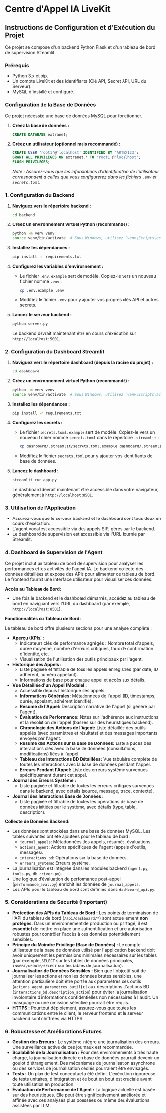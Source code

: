 # Centre d'Appel IA LiveKit

## Instructions de Configuration et d'Exécution du Projet

Ce projet se compose d'un backend Python Flask et d'un tableau de bord de supervision Streamlit.

### Prérequis

*   Python 3.x et pip.
*   Un compte LiveKit et des identifiants (Clé API, Secret API, URL du Serveur).
*   MySQL d'installé et configuré.

### Configuration de la Base de Données

Ce projet nécessite une base de données MySQL pour fonctionner.

1.  **Créez la base de données :**
    ```sql
    CREATE DATABASE extranet;
    ```

2.  **Créez un utilisateur (optionnel mais recommandé) :**
    ```sql
    CREATE USER 'root1'@'localhost' IDENTIFIED BY 'ARTEX123';
    GRANT ALL PRIVILEGES ON extranet.* TO 'root1'@'localhost';
    FLUSH PRIVILEGES;
    ```
    *Note : Assurez-vous que les informations d'identification de l'utilisateur correspondent à celles que vous configurerez dans les fichiers `.env` et `secrets.toml`.*

### 1. Configuration du Backend

1.  **Naviguez vers le répertoire backend :**
    ```bash
    cd backend
    ```

2.  **Créez un environnement virtuel Python (recommandé) :**
    ```bash
    python -m venv venv
    source venv/bin/activate  # Sous Windows, utilisez `venv\Scripts\activate`
    ```

3.  **Installez les dépendances :**
    ```bash
    pip install -r requirements.txt
    ```

4.  **Configurez les variables d'environnement :**
    *   Le fichier `.env.example` sert de modèle. Copiez-le vers un nouveau fichier nommé `.env` :
        ```bash
        cp .env.example .env
        ```
    *   Modifiez le fichier `.env` pour y ajouter vos propres clés API et autres secrets.

5.  **Lancez le serveur backend :**
    ```bash
    python server.py
    ```
    Le backend devrait maintenant être en cours d'exécution sur `http://localhost:5001`.

### 2. Configuration du Dashboard Streamlit

1.  **Naviguez vers le répertoire dashboard (depuis la racine du projet) :**
    ```bash
    cd dashboard
    ```

2.  **Créez un environnement virtuel Python (recommandé) :**
    ```bash
    python -m venv venv
    source venv/bin/activate  # Sous Windows, utilisez `venv\Scripts\activate`
    ```

3.  **Installez les dépendances :**
    ```bash
    pip install -r requirements.txt
    ```

4.  **Configurez les secrets :**
    *   Le fichier `secrets.toml.example` sert de modèle. Copiez-le vers un nouveau fichier nommé `secrets.toml` dans le répertoire `.streamlit` :
        ```bash
        cp dashboard/.streamlit/secrets.toml.example dashboard/.streamlit/secrets.toml
        ```
    *   Modifiez le fichier `secrets.toml` pour y ajouter vos identifiants de base de données.


5.  **Lancez le dashboard :**
    ```bash
    streamlit run app.py
    ```
    Le dashboard devrait maintenant être accessible dans votre navigateur, généralement à `http://localhost:8501`.

### 3. Utilisation de l'Application

*   Assurez-vous que le serveur backend et le dashboard sont tous deux en cours d'exécution.
*   L'agent vocal est accessible via des appels SIP, gérés par le backend.
*   Le dashboard de supervision est accessible via l'URL fournie par Streamlit.

### 4. Dashboard de Supervision de l'Agent

Ce projet inclut un tableau de bord de supervision pour analyser les performances et les activités de l'agent IA. Le backend collecte des données détaillées et expose des APIs pour alimenter ce tableau de bord. Le frontend fournit une interface utilisateur pour visualiser ces données.

**Accès au Tableau de Bord:**

*   Une fois le backend et le dashboard démarrés, accédez au tableau de bord en naviguant vers l'URL du dashboard (par exemple, `http://localhost:8501`).

**Fonctionnalités du Tableau de Bord:**

Le tableau de bord offre plusieurs sections pour une analyse complète :

*   **Aperçu (KPIs) :**
    *   Indicateurs clés de performance agrégés : Nombre total d'appels, durée moyenne, nombre d'erreurs critiques, taux de confirmation d'identité, etc.
    *   Visualisation de l'utilisation des outils principaux par l'agent.
*   **Historique des Appels :**
    *   Liste paginée et filtrable de tous les appels enregistrés (par date, ID adhérent, numéro appelant).
    *   Informations de base pour chaque appel et accès aux détails.
*   **Vue Détaillée d'un Appel (Modale) :**
    *   Accessible depuis l'historique des appels.
    *   **Informations Générales:** Métadonnées de l'appel (ID, timestamps, durée, appelant, adhérent identifié).
    *   **Résumé de l'Appel:** Description narrative de l'appel (si généré par l'agent).
    *   **Évaluation de Performance:** Notes sur l'adhérence aux instructions et la résolution de l'appel (basées sur des heuristiques backend).
    *   **Chronologie des Actions de l'Agent:** Liste détaillée des outils appelés (avec paramètres et résultats) et des messages importants envoyés par l'agent.
    *   **Résumé des Actions sur la Base de Données:** Liste à puces des interactions clés avec la base de données (consultations, modifications) liées à l'appel.
    *   **Tableau des Interactions BD Détaillées:** Vue tabulaire complète de toutes les interactions avec la base de données pendant l'appel.
    *   **Erreurs Pendant l'Appel:** Liste des erreurs système survenues spécifiquement durant cet appel.
*   **Journal des Erreurs Système :**
    *   Liste paginée et filtrable de toutes les erreurs critiques survenues dans le backend, avec détails (source, message, trace, contexte).
*   **Journal des Interactions Base de Données :**
    *   Liste paginée et filtrable de toutes les opérations de base de données initiées par le système, avec détails (type, table, description).

**Collecte de Données Backend:**

*   Les données sont stockées dans une base de données MySQL. Les tables suivantes ont été ajoutées pour le tableau de bord :
    *   `journal_appels`: Métadonnées des appels, résumés, évaluations.
    *   `actions_agent`: Actions spécifiques de l'agent (appels d'outils, messages).
    *   `interactions_bd`: Opérations sur la base de données.
    *   `erreurs_systeme`: Erreurs système.
*   La journalisation est intégrée dans les modules backend (`agent.py`, `tools.py`, `db_driver.py`).
*   Une logique d'évaluation de performance post-appel (`performance_eval.py`) enrichit les données de `journal_appels`.
*   Les APIs pour le tableau de bord sont définies dans `dashboard_api.py`.

### 5. Considérations de Sécurité (Important)

*   **Protection des APIs du Tableau de Bord :** Les points de terminaison de l'API du tableau de bord (`/api/dashboard/*`) sont actuellement **non protégés**. Dans un environnement de production ou partagé, il est **essentiel** de mettre en place une authentification et une autorisation robustes pour contrôler l'accès à ces données potentiellement sensibles.
*   **Principe du Moindre Privilège (Base de Données) :** Le compte utilisateur de la base de données utilisé par l'application backend doit avoir uniquement les permissions minimales nécessaires sur les tables (par exemple, `SELECT` sur les tables de données principales, `INSERT/UPDATE/SELECT` sur les tables de journalisation).
*   **Journalisation de Données Sensibles :** Bien que l'objectif soit de journaliser les actions et non les données brutes sensibles, une attention particulière doit être portée aux paramètres des outils (`actions_agent.parametres_outil`) et aux descriptions d'actions BD (`interactions_bd.description_action`) pour éviter la journalisation involontaire d'informations confidentielles non nécessaires à l'audit. Un masquage ou une omission sélective pourrait être requis.
*   **HTTPS :** Pour tout déploiement, assurez-vous que toutes les communications entre le client, le serveur frontend et le serveur backend sont chiffrées via HTTPS.

### 6. Robustesse et Améliorations Futures

*   **Gestion des Erreurs :** Le système intègre une journalisation des erreurs. Une surveillance active de ces journaux est recommandée.
*   **Scalabilité de la Journalisation :** Pour des environnements à très haute charge, la journalisation directe en base de données pourrait devenir un goulot d'étranglement. Des mécanismes de journalisation asynchrone ou des services de journalisation dédiés pourraient être envisagés.
*   **Tests :** Un plan de test conceptuel a été défini. L'exécution rigoureuse de tests unitaires, d'intégration et de bout en bout est cruciale avant toute utilisation en production.
*   **Évaluation de Performance de l'Agent :** La logique actuelle est basée sur des heuristiques. Elle peut être significativement améliorée et affinée avec des analyses plus poussées ou même des évaluations assistées par LLM.
